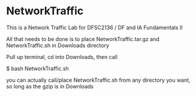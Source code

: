 # NetworkTraffic
This is a Network Traffic Lab for DFSC2136 / DF and IA Fundamentals II

All that needs to be done is to place NetworkTraffic.tar.gz and NetworkTraffic.sh in Downloads directory

Pull up terminal, cd into Downloads, then call

$ bash NetworkTraffic.sh

you can actually call/place NetworkTraffic.sh from any directory you want, so long as the gzip is in Downloads
